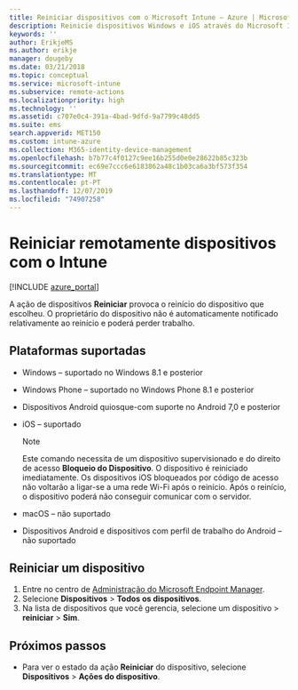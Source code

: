 ```yaml
---
title: Reiniciar dispositivos com o Microsoft Intune – Azure | Microsoft Docs
description: Reinicie dispositivos Windows e iOS através do Microsoft Intune no portal do Azure com a ação remota Reiniciar.
keywords: ''
author: ErikjeMS
ms.author: erikje
manager: dougeby
ms.date: 03/21/2018
ms.topic: conceptual
ms.service: microsoft-intune
ms.subservice: remote-actions
ms.localizationpriority: high
ms.technology: ''
ms.assetid: c707e0c4-391a-4bad-9dfd-9a7799c48dd5
ms.suite: ems
search.appverid: MET150
ms.custom: intune-azure
ms.collection: M365-identity-device-management
ms.openlocfilehash: b7b77c4f0127c9ee16b255d0e0e28622b85c323b
ms.sourcegitcommit: ec69e7ccc6e6183862a48c1b03ca6a3bf573f354
ms.translationtype: MT
ms.contentlocale: pt-PT
ms.lasthandoff: 12/07/2019
ms.locfileid: "74907258"
---
```

# <a name="remotely-restart-devices-with-intune"></a>Reiniciar remotamente dispositivos com o Intune


[!INCLUDE [azure_portal](../includes/azure_portal.md)]

A ação de dispositivos **Reiniciar** provoca o reinício do dispositivo que escolheu. O proprietário do dispositivo não é automaticamente notificado relativamente ao reinício e poderá perder trabalho.

## <a name="supported-platforms"></a>Plataformas suportadas

- Windows – suportado no Windows 8.1 e posterior
- Windows Phone – suportado no Windows Phone 8.1 e posterior
- Dispositivos Android quiosque-com suporte no Android 7,0 e posterior
- iOS – suportado

    > [!Note]  
    > Este comando necessita de um dispositivo supervisionado e do direito de acesso **Bloqueio do Dispositivo**. O dispositivo é reiniciado imediatamente. Os dispositivos iOS bloqueados por código de acesso não voltarão a ligar-se a uma rede Wi-Fi após o reinício. Após o reinício, o dispositivo poderá não conseguir comunicar com o servidor.
- macOS – não suportado
- Dispositivos Android e dispositivos com perfil de trabalho do Android – não suportado

## <a name="restart-a-device"></a>Reiniciar um dispositivo

1. Entre no centro de [Administração do Microsoft Endpoint Manager](https://go.microsoft.com/fwlink/?linkid=2109431).
3. Selecione **Dispositivos** > **Todos os dispositivos**.
4. Na lista de dispositivos que você gerencia, selecione um dispositivo > **reiniciar** > **Sim**.

## <a name="next-steps"></a>Próximos passos

- Para ver o estado da ação **Reiniciar** do dispositivo, selecione **Dispositivos** > **Ações do dispositivo**.
